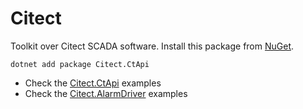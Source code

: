 # Citect
Toolkit over Citect SCADA software.
Install this package from [NuGet](https://www.nuget.org/packages/Citect.CtApi/).
```
dotnet add package Citect.CtApi
```

* Check the [Citect.CtApi](https://github.com/estradege/citect/wiki/Citect.CtApi-Examples) examples
* Check the [Citect.AlarmDriver](https://github.com/estradege/citect/wiki/Citect.AlarmDriver-Examples) examples
